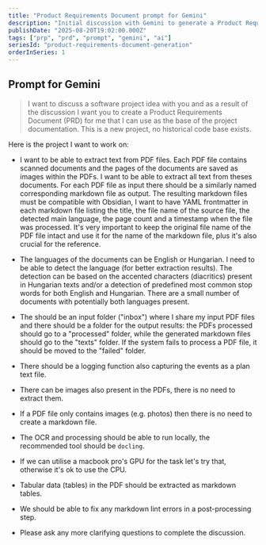 ```yaml
---
title: "Product Requirements Document prompt for Gemini"
description: "Initial discussion with Gemini to generate a Product Requirements Document"
publishDate: "2025-08-20T19:02:00.000Z"
tags: ["prp", "prd", "prompt", "gemini", "ai"]
seriesId: "product-requirements-document-generation"
orderInSeries: 1
---
```


## Prompt for Gemini

> I want to discuss a software project idea with you and as a result of the discussion I want you to create a Product Requirements Document (PRD) for me that I can use as the base of the project documentation. This is a new project, no historical code base exists.

Here is the project I want to work on:

- I want to be able to extract text from PDF files. Each PDF file contains scanned documents and the pages of the documents are saved as images within the PDFs. I want to be able to extract all text from theses documents. For each PDF file as input there should be a similarly named corresponding markdown file as output. The resulting markdown files must be compatible with Obsidian, I want to have YAML frontmatter in each markdown file listing the title, the file name of the source file, the detected main language, the page count and a timestamp when the file was processed. It's very important to keep the original file name of the PDF file intact and use it for the name of the markdown file, plus it's also crucial for the reference.

- The languages of the documents can be English or Hungarian. I need to be able to detect the language (for better extraction results). The detection can be based on the accented characters (diacritics) present in Hungarian texts and/or a detection of predefined most common stop words for both English and Hungarian. There are a small number of documents with potentially both languages present.

- The should be an input folder ("inbox") where I share my input PDF files and there should be a folder for the output results: the PDFs processed should go to a "processed" folder, while the generated markdown files should go to the "texts" folder. If the system fails to process a PDF file, it should be moved to the "failed" folder.

- There should be a logging function also capturing the events as a plan text file.

- There can be images also present in the PDFs, there is no need to extract them.

- If a PDF file only contains images (e.g. photos) then there is no need to create a markdown file.

- The OCR and processing should be able to run locally, the recommended tool should be `docling`.

- If we can utilise a macbook pro's GPU for the task let's try that, otherwise it's ok to use the CPU.

- Tabular data (tables) in the PDF should be extracted as markdown tables.

- We should be able to fix any markdown lint errors in a post-processing step.

- Please ask any more clarifying questions to complete the discussion.
